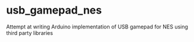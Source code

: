 # usb_gamepad_nes
Attempt at writing Arduino implementation of USB gamepad for NES using third party libraries

